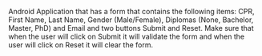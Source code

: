 Android Application that has a form that contains the following items: CPR, First Name, Last Name, Gender (Male/Female), Diplomas (None, Bachelor, Master, PhD) and Email and two buttons Submit and Reset. Make sure that when the user will click on Submit it will validate the form and when the user will click on Reset it will clear the form.
